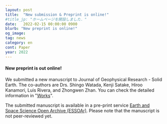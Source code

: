 ```yaml
---
layout: post
title:  "New submission & Preprint is online!"
#title_jp: "ホームページを開設しました．"
date:   2022-02-15 00:00:00 0900
blurb: "New preprint is online!"
og_image:
tag: news
category: en
cont: Paper
year: 2022
---
```


#### **New preprint is out online!**

We submitted a new manuscript to Journal of Geophysical Research - Solid Earth.
The co-authors are Drs. Shingo Watada, Kenji Satake, Hiroo Kanamori, Luis Rivera, and Zhongwen Zhan.
You can check the detailed information in "[Works](https://osm3dan.github.io/en/publications)".

The submitted manuscript is available in a pre-print service [Earth and Space Science Open Archive (ESSOAr)](https://www.essoar.org/doi/abs/10.1002/essoar.10510526.1). Please note that the manuscript is not peer-reviewed yet.
